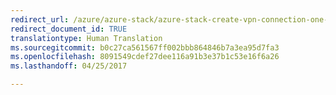 ```yaml
---
redirect_url: /azure/azure-stack/azure-stack-create-vpn-connection-one-node
redirect_document_id: TRUE
translationtype: Human Translation
ms.sourcegitcommit: b0c27ca561567ff002bbb864846b7a3ea95d7fa3
ms.openlocfilehash: 8091549cdef27dee116a91b3e37b1c53e16f6a26
ms.lasthandoff: 04/25/2017

---
```

